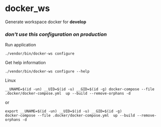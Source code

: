 # docker_ws
Generate workspace docker for **develop**
### _don't use this configuration on production_

Run application
```shell
./vendor/bin/docker-ws configure
```

Get help information
```shell
./vendor/bin/docker-ws configure --help
```

Linux
```shell
__UNAME=$(id -un) __UID=$(id -u) __GID=$(id -g) docker-compose --file .docker/docker-compose.yml  up --build --remove-orphans -d
```
or 
```shell
export __UNAME=$(id -un) __UID=$(id -u) __GID=$(id -g) 
docker-compose --file .docker/docker-compose.yml  up --build --remove-orphans -d
```